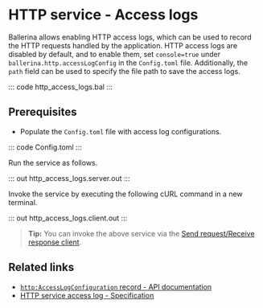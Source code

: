 # HTTP service - Access logs

Ballerina allows enabling HTTP access logs, which can be used to record the HTTP requests handled by the application. HTTP access logs are disabled by default, and to enable them, set `console=true` under `ballerina.http.accessLogConfig` in the `Config.toml` file. Additionally, the `path` field can be used to specify the file path to save the access logs.

::: code http_access_logs.bal :::

## Prerequisites
- Populate the `Config.toml` file with access log configurations.

::: code Config.toml :::

Run the service as follows.

::: out http_access_logs.server.out :::

Invoke the service by executing the following cURL command in a new terminal.

::: out http_access_logs.client.out :::

>**Tip:** You can invoke the above service via the [Send request/Receive response client](/learn/by-example/http-client-send-request-receive-response/).

## Related links
- [`http:AccessLogConfiguration` record - API documentation](https://lib.ballerina.io/ballerina/http/latest/records/AccessLogConfiguration)
- [HTTP service access log - Specification](/spec/http/#824-access-log)
